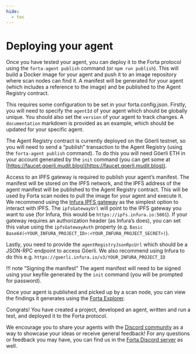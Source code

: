 ```yaml
---
hide:
  - toc
---
```


# Deploying your agent

Once you have tested your agent, you can deploy it to the Forta protocol using the `forta-agent publish` command (or `npm run publish`). This will build a Docker image for your agent and push it to an image repository where scan nodes can find it. A manifest will be generated for your agent (which includes a reference to the image) and be published to the Agent Registry contract.

This requires some configuration to be set in your forta.config.json. Firstly, you will need to specify the `agentId` of your agent which should be globally unique. You should also set the `version` of your agent to track changes. A `documentation` markdown is provided as an example, which should be updated for your specific agent.

The Agent Registry contract is currently deployed on the Göerli testnet, so you will need to send a “publish” transaction to the Agent Registry (using the `forta-agent publish` command). To do this you will need Göerli ETH in your account generated by the `init` command (you can get some at [https://faucet.goerli.mudit.blog](https://faucet.goerli.mudit.blog)).

Access to an IPFS gateway is required to publish your agent’s manifest. The manifest will be stored on the IPFS network, and the IPFS address of the agent manifest will be published to the Agent Registry contract. This will be used by Forta scan nodes to pull the image for your agent and execute it. We recommend using the [Infura IPFS gateway](https://infura.io/docs/ipfs) as the simplest option to interact with IPFS. The `ipfsGatewayUrl` will point to the IPFS gateway you want to use (for Infura, this would be `https://ipfs.infura.io:5001`). If your gateway requires an authorization header (as Infura’s does), you can set this value using the `ipfsGatewayAuth` property (e.g. `Basic Base64(<YOUR_INFURA_PROJECT_ID>:<YOUR_INFURA_PROJECT_SECRET>)`).

Lastly, you need to provide the `agentRegistryJsonRpcUrl` which should be a JSON-RPC endpoint to access Göerli. We also recommend using Infura to do this e.g. `https://goerli.infura.io/v3/YOUR_INFURA_PROJECT_ID`

!!! note "Signing the manifest"
    The agent manifest will need to be signed using your keyfile generated by the `init` command (you will be prompted for password).

Once your agent is published and picked up by a scan node, you can view the findings it generates using the [Forta Explorer](https://explorer.forta.network/).

Congrats! You have created a project, developed an agent, written and run a test, and deployed it to the Forta protocol.

We encourage you to share your agents with the [Discord community](https://discord.gg/DUju5Dh4J9) as a way to showcase your ideas or receive general feedback! For any questions or feedback you may have, you can find us in the [Forta Discord server](https://discord.gg/DUju5Dh4J9) as well.
